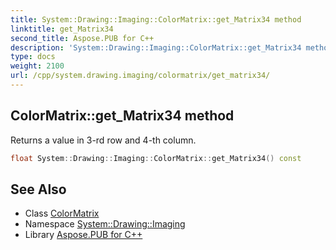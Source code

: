 ```yaml
---
title: System::Drawing::Imaging::ColorMatrix::get_Matrix34 method
linktitle: get_Matrix34
second_title: Aspose.PUB for C++
description: 'System::Drawing::Imaging::ColorMatrix::get_Matrix34 method. Returns a value in 3-rd row and 4-th column in C++.'
type: docs
weight: 2100
url: /cpp/system.drawing.imaging/colormatrix/get_matrix34/
---
```

## ColorMatrix::get_Matrix34 method


Returns a value in 3-rd row and 4-th column.

```cpp
float System::Drawing::Imaging::ColorMatrix::get_Matrix34() const
```

## See Also

* Class [ColorMatrix](../)
* Namespace [System::Drawing::Imaging](../../)
* Library [Aspose.PUB for C++](../../../)
